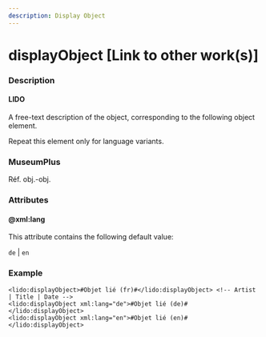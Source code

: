```yaml
---
description: Display Object
---
```


# displayObject \[Link to other work(s)]

### Description

#### LIDO

A free-text description of the object, corresponding to the following object element.

Repeat this element only for language variants.

### MuseumPlus

Réf. obj.-obj.

### Attributes

#### @xml:lang

This attribute contains the following default value:

`de` | `en`

### Example

```markup
<lido:displayObject>#Objet lié (fr)#</lido:displayObject> <!-- Artist | Title | Date -->
<lido:displayObject xml:lang="de">#Objet lié (de)#</lido:displayObject>
<lido:displayObject xml:lang="en">#Objet lié (en)#</lido:displayObject>
```

